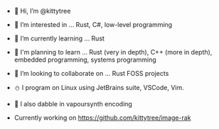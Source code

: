 - 👋 Hi, I’m @kittytree
- 👀 I’m interested in ... Rust, C#, low-level programming
- 🌱 I’m currently learning ... Rust
- 🌴 I'm planning to learn ... Rust (very in depth), C++ (more in depth), embedded programming, systems programming
- 💞️ I’m looking to collaborate on ... Rust FOSS projects
- ⛄ I program on Linux using JetBrains suite, VSCode, Vim.
- 🐼 I also dabble in vapoursynth encoding

- Currently working on https://github.com/kittytree/image-rak

<!---
kittytree/kittytree is a ✨ special ✨ repository because its `README.md` (this file) appears on your GitHub profile.
You can click the Preview link to take a look at your changes.
--->
